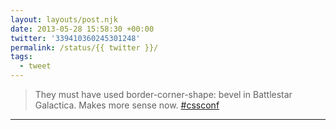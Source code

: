 ```yaml
---
layout: layouts/post.njk
date: 2013-05-28 15:58:30 +00:00
twitter: '339410360245301248'
permalink: /status/{{ twitter }}/
tags: 
  - tweet
---
```


> They must have used border-corner-shape: bevel in Battlestar Galactica. Makes more sense now. [#cssconf](https://twitter.com/hashtag/cssconf)

---
